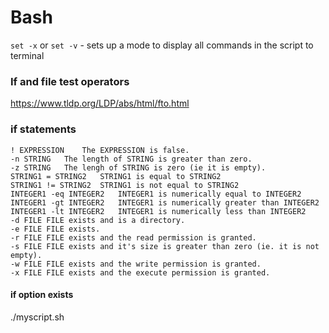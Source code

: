 # Bash

`set -x` or `set -v` - sets up a mode to display all commands in the script to terminal


### If and file test operators

https://www.tldp.org/LDP/abs/html/fto.html

### if statements

```
! EXPRESSION	The EXPRESSION is false.
-n STRING	The length of STRING is greater than zero.
-z STRING	The lengh of STRING is zero (ie it is empty).
STRING1 = STRING2	STRING1 is equal to STRING2
STRING1 != STRING2	STRING1 is not equal to STRING2
INTEGER1 -eq INTEGER2	INTEGER1 is numerically equal to INTEGER2
INTEGER1 -gt INTEGER2	INTEGER1 is numerically greater than INTEGER2
INTEGER1 -lt INTEGER2	INTEGER1 is numerically less than INTEGER2
-d FILE	FILE exists and is a directory.
-e FILE	FILE exists.
-r FILE	FILE exists and the read permission is granted.
-s FILE	FILE exists and it's size is greater than zero (ie. it is not empty).
-w FILE	FILE exists and the write permission is granted.
-x FILE	FILE exists and the execute permission is granted.
```

#### if option exists

./myscript.sh
```

```